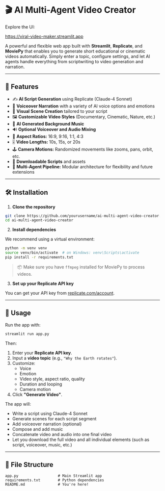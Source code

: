# 🎬 AI Multi-Agent Video Creator

Explore the UI:

https://viral-video-maker.streamlit.app


A powerful and flexible web app built with **Streamlit**, **Replicate**, and **MoviePy** that enables you to generate short educational or cinematic videos automatically. Simply enter a topic, configure settings, and let AI agents handle everything from scriptwriting to video generation and narration.

---

## 🚀 Features

- ✍️ **AI Script Generation** using Replicate (Claude-4 Sonnet)
- 🎤 **Voiceover Narration** with a variety of AI voice options and emotions
- 🎥 **Visual Scene Creation** tailored to your script
- 🖼️ **Customizable Video Styles** (Documentary, Cinematic, Nature, etc.)
- 🎹 **AI Generated Background Music**
- 🔊 **Optional Voiceover and Audio Mixing**
- 📐 **Aspect Ratios:** 16:9, 9:16, 1:1, 4:3
- 🎚️ **Video Lengths:** 10s, 15s, or 20s
- 🕹️ **Camera Motions:** Randomized movements like zooms, pans, orbit, etc.
- 📁 **Downloadable Scripts** and assets
- 🧠 **Multi-Agent Pipeline:** Modular architecture for flexibility and future extensions

---

## 🛠️ Installation

1. **Clone the repository**

```bash
git clone https://github.com/yourusername/ai-multi-agent-video-creator.git
cd ai-multi-agent-video-creator
```

2. **Install dependencies**

We recommend using a virtual environment:

```bash
python -m venv venv
source venv/bin/activate  # on Windows: venv\Scripts\activate
pip install -r requirements.txt
```

> 📦 Make sure you have `ffmpeg` installed for MoviePy to process videos.

3. **Set up your Replicate API key**

You can get your API key from [replicate.com/account](https://replicate.com/account).

---

## 📄 Usage

Run the app with:

```bash
streamlit run app.py
```

Then:

1. Enter your **Replicate API key**.
2. Input a **video topic** (e.g., `"Why the Earth rotates"`).
3. Customize:
   - Voice
   - Emotion
   - Video style, aspect ratio, quality
   - Duration and looping
   - Camera motion
4. Click **"Generate Video"**.

The app will:
- Write a script using Claude-4 Sonnet
- Generate scenes for each script segment
- Add voiceover narration (optional)
- Compose and add music
- Concatenate video and audio into one final video
- Let you download the full video and all individual elements (such as script, voiceover, music, etc.)



---

## 📁 File Structure

```plaintext
app.py                  # Main Streamlit app
requirements.txt        # Python dependencies
README.md               # You're here!
